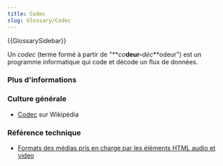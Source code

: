 ```yaml
---
title: Codec
slug: Glossary/Codec
---
```


{{GlossarySidebar}}

Un _codec_ (terme formé à partir de "**_co_**deur-**_déc_**odeur") est un programme informatique qui code et décode un flux de données.

### Plus d'informations

### Culture générale

- [Codec](https://fr.wikipedia.org/wiki/Codec) sur Wikipédia

### Référence technique

- [Formats des médias pris en charge par les éléments HTML audio et video](/fr/docs/Web/Media/Guides/Formats)
